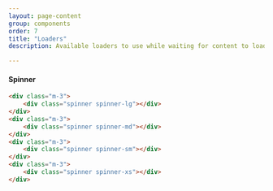 ```yaml
---
layout: page-content
group: components
order: 7
title: "Loaders"
description: Available loaders to use while waiting for content to load.

---
```


<div class=" mb-5">
  <div class="card">
  <div class="card-header">
    <h4 class="card-header-title">Spinner</h4>
  </div>
    <div class="card-body d-flex">
        <div class="m-3">
            <div class="spinner spinner-lg"></div>
        </div>
        <div class="m-3">
            <div class="spinner spinner-md"></div>
        </div>
        <div class="m-3">
            <div class="spinner spinner-sm"></div>
        </div>
        <div class="m-3">
            <div class="spinner spinner-xs"></div>
        </div>
    </div>
  </div>
</div>

<div class="card">
    <div class="card-body" markdown="1">

```html
<div class="m-3">
    <div class="spinner spinner-lg"></div>
</div>
<div class="m-3">
    <div class="spinner spinner-md"></div>
</div>
<div class="m-3">
    <div class="spinner spinner-sm"></div>
</div>
<div class="m-3">
    <div class="spinner spinner-xs"></div>
</div>
```

<div>
</div>
